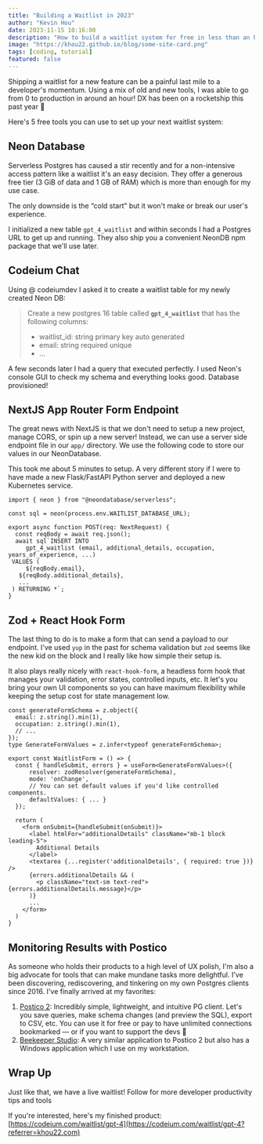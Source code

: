 ```yaml
---
title: "Building a Waitlist in 2023"
author: "Kevin Hou"
date: 2023-11-15 10:16:00
description: "How to build a waitlist system for free in less than an hour. I recently built a waitlist for a new feature and was shocked at how far developer tools have come."
image: "https://khou22.github.io/blog/some-site-card.png"
tags: [coding, tutorial]
featured: false
---
```


Shipping a waitlist for a new feature can be a painful last mile to a developer's momentum. Using a mix of old and new tools, I was able to go from 0 to production in around an hour! DX has been on a rocketship this past year 🚀

Here's 5 free tools you can use to set up your next waitlist system:

## Neon Database

Serverless Postgres has caused a stir recently and for a non-intensive access pattern like a waitlist it's an easy decision. They offer a generous free tier (3 GiB of data and 1 GB of RAM) which is more than enough for my use case.

The only downside is the “cold start” but it won't make or break our user's experience.

I initialized a new table `gpt_4_waitlist` and within seconds I had a Postgres URL to get up and running. They also ship you a convenient NeonDB npm package that we'll use later.

## Codeium Chat

Using @ codeiumdev I asked it to create a waitlist table for my newly created Neon DB:

> Create a new postgres 16 table called **`gpt_4_waitlist`** that has the following columns:
>
> - waitlist_id: string primary key auto generated
> - email: string required unique
> - ...

A few seconds later I had a query that executed perfectly. I used Neon's console GUI to check my schema and everything looks good. Database provisioned!

## NextJS App Router Form Endpoint

The great news with NextJS is that we don't need to setup a new project, manage CORS, or spin up a new server! Instead, we can use a server side endpoint file in our `app/` directory. We use the following code to store our values in our NeonDatabase.

This took me about 5 minutes to setup. A very different story if I were to have made a new Flask/FastAPI Python server and deployed a new Kubernetes service.

```tsx {7-13}
import { neon } from "@neondatabase/serverless";

const sql = neon(process.env.WAITLIST_DATABASE_URL);

export async function POST(req: NextRequest) {
  const reqBody = await req.json();
  await sql`INSERT INTO
     gpt_4_waitlist (email, additional_details, occupation, years_of_experience, ...)
 VALUES (
     ${reqBody.email},
   ${reqBody.additional_details},
   ...
 ) RETURNING *`;
}
```

## Zod + React Hook Form

The last thing to do is to make a form that can send a payload to our endpoint. I've used `yup` in the past for schema validation but `zod` seems like the new kid on the block and I really like how simple their setup is.

It also plays really nicely with `react-hook-form`, a headless form hook that manages your validation, error states, controlled inputs, etc. It let's you bring your own UI components so you can have maximum flexibility while keeping the setup cost for state management low.

```tsx
const generateFormSchema = z.object({
  email: z.string().min(1),
  occupation: z.string().min(1),
  // ...
});
type GenerateFormValues = z.infer<typeof generateFormSchema>;

export const WaitlistForm = () => {
  const { handleSubmit, errors } = useForm<GenerateFormValues>({
      resolver: zodResolver(generateFormSchema),
      mode: 'onChange',
      // You can set default values if you'd like controlled components.
      defaultValues: { ... }
  });

  return (
    <form onSubmit={handleSubmit(onSubmit)}>
      <label htmlFor="additionalDetails" className="mb-1 block leading-5">
        Additional Details
      </label>
      <textarea {...register('additionalDetails', { required: true })} />
      {errors.additionalDetails && (
        <p className="text-sm text-red">{errors.additionalDetails.message}</p>
      )}
      ...
    </form>
  )
}
```

## Monitoring Results with Postico

As someone who holds their products to a high level of UX polish, I'm also a big advocate for tools that can make mundane tasks more delightful. I've been discovering, rediscovering, and tinkering on my own Postgres clients since 2016. I've finally arrived at my favorites:

1. [Postico 2](https://eggerapps.at/postico2/): Incredibly simple, lightweight, and intuitive PG client. Let's you save queries, make schema changes (and preview the SQL), export to CSV, etc. You can use it for free or pay to have unlimited connections bookmarked — or if you want to support the devs 🙂
2. [Beekeeper Studio](https://www.beekeeperstudio.io/): A very similar application to Postico 2 but also has a Windows application which I use on my workstation.

## Wrap Up

Just like that, we have a live waitlist! Follow for more developer productivity tips and tools

If you're interested, here's my finished product: [https://codeium.com/waitlist/gpt-4](https://codeium.com/waitlist/gpt-4?referrer=khou22.com)
